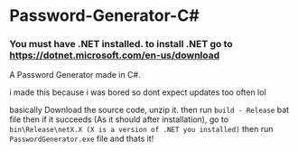 # Password-Generator-C#
### You must have .NET installed. to install .NET go to https://dotnet.microsoft.com/en-us/download
A Password Generator made in C#.

i made this because i was bored so dont expect updates too often lol

basically Download the source code, unzip it. then run `build - Release` bat file then if it succeeds (As it should after installation), go to `bin\Release\netX.X (X is a version of .NET you installed)` then run `PasswordGenerator.exe` file and thats it!
